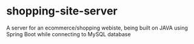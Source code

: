 # shopping-site-server
A server for an ecommerce/shopping webiste, being built on JAVA using Spring Boot while connecting to MySQL database
